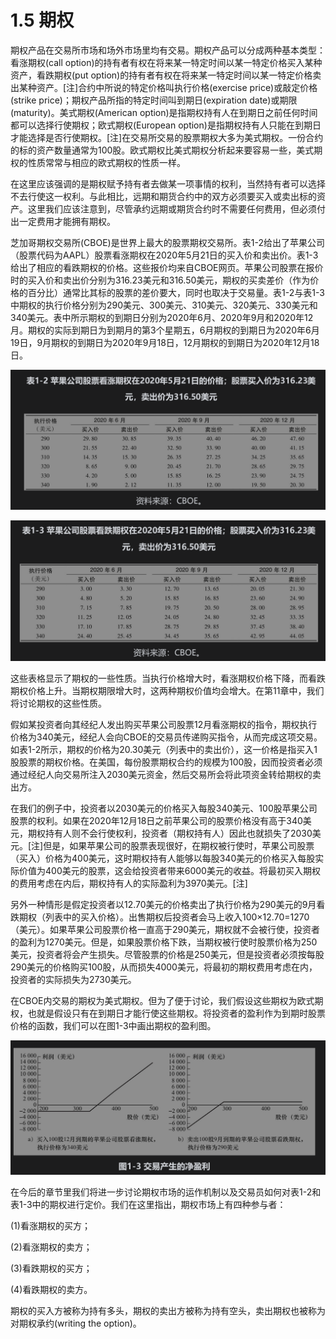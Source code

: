 # 1.5 期权

期权产品在交易所市场和场外市场里均有交易。期权产品可以分成两种基本类型：看涨期权(call option)的持有者有权在将来某一特定时间以某一特定价格买入某种资产，看跌期权(put option)的持有者有权在将来某一特定时间以某一特定价格卖出某种资产。[注]合约中所说的特定价格叫执行价格(exercise price)或敲定价格(strike price)；期权产品所指的特定时间叫到期日(expiration date)或期限(maturity)。美式期权(American option)是指期权持有人在到期日之前任何时间都可以选择行使期权；欧式期权(European option)是指期权持有人只能在到期日才能选择是否行使期权。[注]在交易所交易的股票期权大多为美式期权。一份合约的标的资产数量通常为100股。欧式期权比美式期权分析起来要容易一些，美式期权的性质常常与相应的欧式期权的性质一样。

在这里应该强调的是期权赋予持有者去做某一项事情的权利，当然持有者可以选择不去行使这一权利。与此相比，远期和期货合约中的双方必须要买入或卖出标的资产。这里我们应该注意到，尽管承约远期或期货合约时不需要任何费用，但必须付出一定费用才能拥有期权。

芝加哥期权交易所(CBOE)是世界上最大的股票期权交易所。表1-2给出了苹果公司（股票代码为AAPL）股票看涨期权在2020年5月21日的买入价和卖出价。表1-3给出了相应的看跌期权的价格。这些报价均来自CBOE网页。苹果公司股票在报价时的买入价和卖出价分别为316.23美元和316.50美元，期权的买卖差价（作为价格的百分比）通常比其标的股票的差价要大，同时也取决于交易量。表1-2与表1-3中期权的执行价格分别为290美元、300美元、310美元、320美元、330美元和340美元。表中所示期权的到期日分别为2020年6月、2020年9月和2020年12月。期权的实际到期日为到期月的第3个星期五，6月期权的到期日为2020年6月19日，9月期权的到期日为2020年9月18日，12月期权的到期日为2020年12月18日。

![](images/2024-02-19-16-11-34.png)

![](images/2024-02-19-16-11-49.png)

这些表格显示了期权的一些性质。当执行价格增大时，看涨期权价格下降，而看跌期权价格上升。当期权期限增大时，这两种期权价值均会增大。在第11章中，我们将讨论期权的这些性质。

假如某投资者向其经纪人发出购买苹果公司股票12月看涨期权的指令，期权执行价格为340美元，经纪人会向CBOE的交易员传递购买指令，从而完成这项交易。如表1-2所示，期权的价格为20.30美元（列表中的卖出价），这一价格是指买入1股股票的期权价格。在美国，每份股票期权合约的规模为100股，因而投资者必须通过经纪人向交易所注入2030美元资金，然后交易所会将此项资金转给期权的卖出方。

在我们的例子中，投资者以2030美元的价格买入每股340美元、100股苹果公司股票的权利。如果在2020年12月18日之前苹果公司的股票价格没有高于340美元，期权持有人则不会行使权利，投资者（期权持有人）因此也就损失了2030美元。[注]但是，如果苹果公司的股票表现很好，在期权被行使时，苹果公司股票（买入）价格为400美元，这时期权持有人能够以每股340美元的价格买入每股实际价值为400美元的股票，这会给投资者带来6000美元的收益。将最初买入期权的费用考虑在内后，期权持有人的实际盈利为3970美元。[注]

另外一种情形是假定投资者以12.70美元的价格卖出了执行价格为290美元的9月看跌期权（列表中的买入价格）。出售期权后投资者会马上收入100×12.70=1270（美元）。如果苹果公司股票价格一直高于290美元，期权就不会被行使，投资者的盈利为1270美元。但是，如果股票价格下跌，当期权被行使时股票价格为250美元，投资者将会产生损失。尽管股票的价格是250美元，但是投资者必须按每股290美元的价格购买100股，从而损失4000美元，将最初的期权费用考虑在内，投资者的实际损失为2730美元。

在CBOE内交易的期权为美式期权。但为了便于讨论，我们假设这些期权为欧式期权，也就是假设只有在到期日才能行使这些期权。将投资者的盈利作为到期时股票价格的函数，我们可以在图1-3中画出期权的盈利图。

![](images/2024-02-19-16-13-46.png)

在今后的章节里我们将进一步讨论期权市场的运作机制以及交易员如何对表1-2和表1-3中的期权进行定价。我们在这里指出，期权市场上有四种参与者：

(1)看涨期权的买方；

(2)看涨期权的卖方；

(3)看跌期权的买方；

(4)看跌期权的卖方。

期权的买入方被称为持有多头，期权的卖出方被称为持有空头，卖出期权也被称为对期权承约(writing the option)。